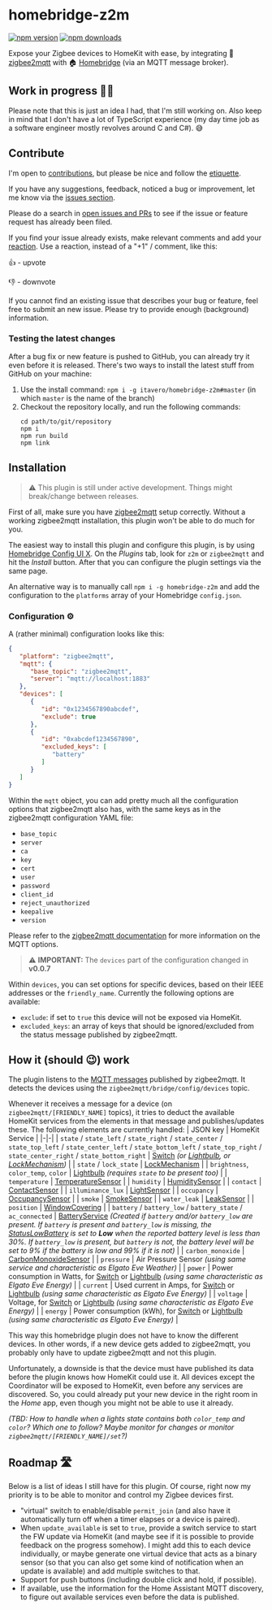 # homebridge-z2m

<a href="https://www.npmjs.com/package/homebridge-z2m"><img title="npm version" src="https://badgen.net/npm/v/homebridge-z2m" ></a>
<a href="https://www.npmjs.com/package/homebridge-z2m"><img title="npm downloads" src="https://badgen.net/npm/dt/homebridge-z2m" ></a>

Expose your Zigbee devices to HomeKit with ease, by integrating 🐝 [zigbee2mqtt](https://www.zigbee2mqtt.io/) with 🏠 [Homebridge](https://homebridge.io/) (via an MQTT message broker).

## Work in progress 👷‍♂️
Please note that this is just an idea I had, that I'm still working on. Also keep in mind that I don't have a lot of TypeScript experience (my day time job as a software engineer mostly revolves around C and C#). 😅

## Contribute
I'm open to [contributions](https://opensource.guide/how-to-contribute/), but please be nice and follow the [etiquette](https://github.com/kossnocorp/etiquette/blob/master/README.md).

If you have any suggestions, feedback, noticed a bug or improvement, let me know via the [issues section](http://github.com/itavero/homebridge-z2m/issues).

Please do a search in [open issues and PRs](https://github.com/itavero/homebridge-z2m/issues?q=is%3Aopen) to see if the issue or feature request has already been filed.

If you find your issue already exists, make relevant comments and add your [reaction](https://github.com/blog/2119-add-reactions-to-pull-requests-issues-and-comments). Use a reaction, instead of a "+1" / comment, like this:

👍 - upvote

👎 - downvote

If you cannot find an existing issue that describes your bug or feature, feel free to submit an new issue.
Please try to provide enough (background) information.

### Testing the latest changes
After a bug fix or new feature is pushed to GitHub, you can already try it even before it is released.
There's two ways to install the latest stuff from GitHub on your machine:

1. Use the install command: `npm i -g itavero/homebridge-z2m#master` (in which `master` is the name of the branch)
2. Checkout the repository locally, and run the following commands:
   ```
   cd path/to/git/repository
   npm i
   npm run build
   npm link
   ```

## Installation
> ⚠️ This plugin is still under active development. Things might break/change between releases.

First of all, make sure you have [zigbee2mqtt](https://www.zigbee2mqtt.io) setup correctly. Without a working zigbee2mqtt installation, this plugin won't be able to do much for you.

The easiest way to install this plugin and configure this plugin, is by using [Homebridge Config UI X](https://www.npmjs.com/package/homebridge-config-ui-x). On the _Plugins_ tab, look for `z2m` or `zigbee2mqtt` and hit the _Install_ button. After that you can configure the plugin settings via the same page.

An alternative way is to manually call `npm i -g homebridge-z2m` and add the configuration to the `platforms` array of your Homebridge `config.json`.

### Configuration ⚙️
A (rather minimal) configuration looks like this:
```json
{
   "platform": "zigbee2mqtt",
   "mqtt": {
      "base_topic": "zigbee2mqtt",
      "server": "mqtt://localhost:1883"
   },
   "devices": [
      {
         "id": "0x1234567890abcdef",
         "exclude": true
      },
      {
         "id": "0xabcdef1234567890",
         "excluded_keys": [
            "battery"
         ]
      }
   ]
}
```
Within the `mqtt` object, you can add pretty much all the configuration options that zigbee2mqtt also has, with the same keys as in the zigbee2mqtt configuration YAML file:
* `base_topic`
* `server`
* `ca`
* `key`
* `cert`
* `user`
* `password`
* `client_id`
* `reject_unauthorized`
* `keepalive`
* `version`

Please refer to the [zigbee2mqtt documentation](https://www.zigbee2mqtt.io/information/configuration.html) for more information on the MQTT options.

>  ⚠️ **IMPORTANT:** The `devices` part of the configuration changed in **v0.0.7**

Within `devices`, you can set options for specific devices, based on their IEEE addresses or the `friendly_name`.
Currently the following options are available:
* `exclude`: if set to `true` this device will not be exposed via HomeKit.
* `excluded_keys`: an array of keys that should be ignored/excluded from the status message published by zigbee2mqtt.

## How it (should 😉) work
The plugin listens to the [MQTT messages](https://www.zigbee2mqtt.io/information/mqtt_topics_and_message_structure.html) published by zigbee2mqtt.
It detects the devices using the `zigbee2mqtt/bridge/config/devices` topic.

Whenever it receives a message for a device (on `zigbee2mqtt/[FRIENDLY_NAME]` topics), it tries to deduct the available HomeKit services from the elements in that message and publishes/updates these. The following elements are currently handled:
| JSON key | HomeKit Service |
|-|-|
| `state` / `state_left` / `state_right` / `state_center` / `state_top_left` / `state_center_left` / `state_bottom_left` / `state_top_right` / `state_center_right` / `state_bottom_right` | [Switch](https://developers.homebridge.io/#/service/Switch) _(or [Lightbulb](https://developers.homebridge.io/#/service/Lightbulb), or [LockMechanism](https://developers.homebridge.io/#/service/LockMechanism))_ |
| `state` / `lock_state` | [LockMechanism](https://developers.homebridge.io/#/service/LockMechanism) |
| `brightness`, `color_temp`, `color` | [Lightbulb](https://developers.homebridge.io/#/service/Lightbulb) _(requires `state` to be present too)_ |
| `temperature` | [TemperatureSensor](https://developers.homebridge.io/#/service/TemperatureSensor) |
| `humidity` | [HumiditySensor](https://developers.homebridge.io/#/service/HumiditySensor) |
| `contact` | [ContactSensor](https://developers.homebridge.io/#/service/ContactSensor) |
| `illuminance_lux` | [LightSensor](https://developers.homebridge.io/#/service/LightSensor) |
| `occupancy` | [OccupancySensor](https://developers.homebridge.io/#/service/OccupancySensor) |
| `smoke` | [SmokeSensor](https://developers.homebridge.io/#/service/SmokeSensor) |
| `water_leak` | [LeakSensor](https://developers.homebridge.io/#/service/LeakSensor) |
| `position` | [WindowCovering](https://developers.homebridge.io/#/service/WindowCovering) |
| `battery` / `battery_low` / `battery_state` / `ac_connected` | [BatteryService](https://developers.homebridge.io/#/service/BatteryService) _(Created if `battery` and/or `battery_low` are present. If `battery` is present and `battery_low` is missing, the [StatusLowBattery](https://developers.homebridge.io/#/characteristic/StatusLowBattery) is set to **Low** when the reported battery level is less than 30%. If `battery_low` is present, but `battery` is not, the battery level will be set to 9% if the battery is low and 99% if it is not)_ |
| `carbon_monoxide` | [CarbonMonoxideSensor](https://developers.homebridge.io/#/service/CarbonMonoxideSensor) |
| `pressure` | Air Pressure Sensor _(using same service and characteristic as Elgato Eve Weather)_ |
| `power` | Power consumption in Watts, for [Switch](https://developers.homebridge.io/#/service/Switch) or [Lightbulb](https://developers.homebridge.io/#/service/Lightbulb) _(using same characteristic as Elgato Eve Energy)_ |
| `current` | Used current in Amps, for [Switch](https://developers.homebridge.io/#/service/Switch) or [Lightbulb](https://developers.homebridge.io/#/service/Lightbulb) _(using same characteristic as Elgato Eve Energy)_ |
| `voltage` | Voltage, for [Switch](https://developers.homebridge.io/#/service/Switch) or [Lightbulb](https://developers.homebridge.io/#/service/Lightbulb) _(using same characteristic as Elgato Eve Energy)_ |
| `energy` | Power consumption (kWh), for [Switch](https://developers.homebridge.io/#/service/Switch) or [Lightbulb](https://developers.homebridge.io/#/service/Lightbulb) _(using same characteristic as Elgato Eve Energy)_ |

This way this homebridge plugin does not have to know the different devices. In other words, if a new device gets added to zigbee2mqtt, you probably only have to update zigbee2mqtt and not this plugin.

Unfortunately, a downside is that the device must have published its data before the plugin knows how HomeKit could use it. All devices except the Coordinator will be exposed to HomeKit, even before any services are discovered. So, you could already put your new device in the right room in the _Home_ app, even though you might not be able to use it already.

_(TBD: How to handle when a lights state contains both `color_temp` and `color`? Which one to follow? Maybe monitor for changes or monitor `zigbee2mqtt/[FRIENDLY_NAME]/set`?)_

## Roadmap 🛣
Below is a list of ideas I still have for this plugin. Of course, right now my priority is to be able to monitor and control my Zigbee devices first.

* "virtual" switch to enable/disable `permit_join` (and also have it automatically turn off when a timer elapses or a device is paired).
* When `update_available` is set to `true`, provide a switch service to start the FW update via HomeKit (and maybe see if it is possible to provide feedback on the progress somehow). I might add this to each device individually, or maybe generate one virtual device that acts as a binary sensor (so that you can also get some kind of notification when an update is available) and add multiple switches to that.
* Support for push buttons (including double click and hold, if possible).
* If available, use the information for the Home Assistant MQTT discovery, to figure out available services even before the data is published.